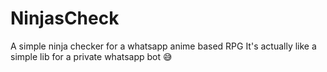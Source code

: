 # NinjasCheck
A simple ninja checker for a whatsapp anime based RPG
It's actually like a simple lib for a private whatsapp bot 😅
